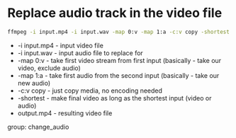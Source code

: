 # Replace audio track in the video file

```bash
ffmpeg -i input.mp4 -i input.wav -map 0:v -map 1:a -c:v copy -shortest output.mp4
```

- -i input.mp4 - input video file
- -i input.wav - input audio file to replace for
- -map 0:v - take first video stream from first input (basically - take our video, exclude audio)
- -map 1:a - take first audio from the second input (basically - take our new audio)
- -c:v copy - just copy media, no encoding needed
- -shortest - make final video as long as the shortest input (video or audio)
- output.mp4 - resulting video file

group: change_audio
